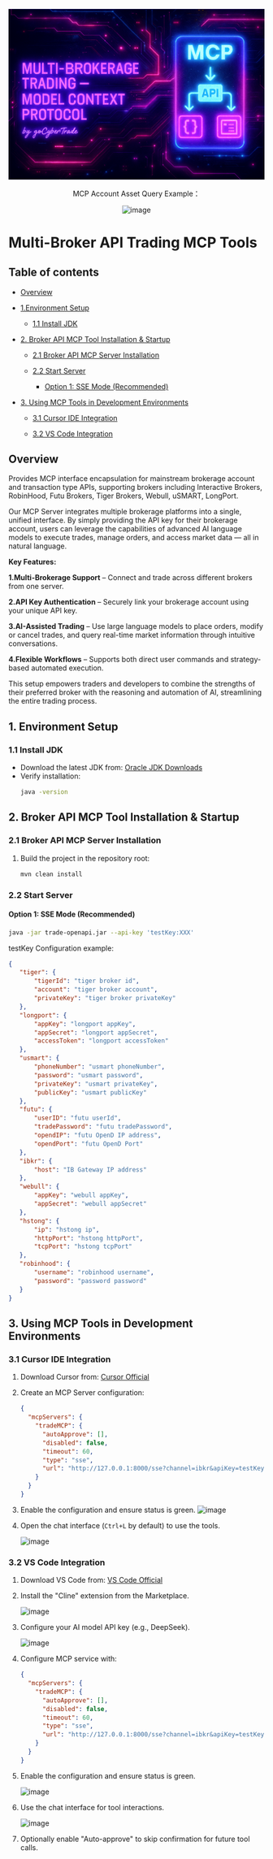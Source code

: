 <div align="center">
  
![image](https://github.com/goCyberTrade/ibkr_trade_mcp/blob/main/pics/goCyberTrade.png)

MCP Account Asset Query Example：

![image](https://github.com/goCyberTrade/ibkr_trade_mcp/blob/main/pics/cursor.gif)

</div>

# Multi-Broker API Trading MCP Tools

## Table of contents
- [Overview](https://github.com/goCyberTrade/broker_api_mcp/blob/main/README.md#overview)

- [1.Environment Setup](https://github.com/goCyberTrade/broker_api_mcp/blob/main/README.md#1-environment-setup)

  - [1.1 Install JDK](https://github.com/goCyberTrade/broker_api_mcp/blob/main/README.md#11-install-jdk)
  
- [2. Broker API MCP Tool Installation & Startup](https://github.com/goCyberTrade/broker_api_mcp/blob/main/README.md#2-broker-api-mcp-tool-installation--startup)

  - [2.1 Broker API MCP Server Installation](https://github.com/goCyberTrade/broker_api_mcp/blob/main/README.md#21-broker-api-mcp-server-installation)
  
  - [2.2 Start Server](https://github.com/goCyberTrade/broker_api_mcp/blob/main/README.md#22-start-server)
    - [Option 1: SSE Mode (Recommended)](https://github.com/goCyberTrade/broker_api_mcp/blob/main/README.md#option-1-sse-mode-recommended)
  
    
- [3. Using MCP Tools in Development Environments](https://github.com/goCyberTrade/broker_api_mcp/blob/main/README.md#3-using-mcp-tools-in-development-environments)

  - [3.1 Cursor IDE Integration](https://github.com/goCyberTrade/broker_api_mcp/blob/main/README.md#31-cursor-ide-integration)
  
  - [3.2 VS Code Integration](https://github.com/goCyberTrade/broker_api_mcp/blob/main/README.md#32-vs-code-integration)

## Overview
Provides MCP interface encapsulation for mainstream brokerage account and transaction type APIs, supporting brokers including Interactive Brokers, RobinHood, Futu Brokers, Tiger Brokers, Webull, uSMART, LongPort.

Our MCP Server integrates multiple brokerage platforms into a single, unified interface. By simply providing the API key for their brokerage account, users can leverage the capabilities of advanced AI language models to execute trades, manage orders, and access market data — all in natural language.

**Key Features:**

**1.Multi-Brokerage Support** – Connect and trade across different brokers from one server.

**2.API Key Authentication** – Securely link your brokerage account using your unique API key.

**3.AI-Assisted Trading** – Use large language models to place orders, modify or cancel trades, and query real-time market information through intuitive conversations.

**4.Flexible Workflows** – Supports both direct user commands and strategy-based automated execution.

This setup empowers traders and developers to combine the strengths of their preferred broker with the reasoning and automation of AI, streamlining the entire trading process.


## 1. Environment Setup

### 1.1 Install JDK
- Download the latest JDK from: [Oracle JDK Downloads](https://www.oracle.com/java/technologies/downloads/#java17)
- Verify installation:
  ```bash
  java -version
  ```


## 2. Broker API MCP Tool Installation & Startup

### 2.1 Broker API MCP Server Installation
1. Build the project in the repository root:
   ```bash
   mvn clean install

### 2.2 Start Server
#### Option 1: SSE Mode (Recommended)
```bash
java -jar trade-openapi.jar --api-key 'testKey:XXX'
```
testKey Configuration example:
   ```json
   {
      "tiger": {
          "tigerId": "tiger broker id",
          "account": "tiger broker account",
          "privateKey": "tiger broker privateKey"
      },
      "longport": {
          "appKey": "longport appKey",
          "appSecret": "longport appSecret",
          "accessToken": "longport accessToken"
      },
      "usmart": {
          "phoneNumber": "usmart phoneNumber",
          "password": "usmart password",
          "privateKey": "usmart privateKey",
          "publicKey": "usmart publicKey"
      },
      "futu": {
          "userID": "futu userId",
          "tradePassword": "futu tradePassword",
          "opendIP": "futu OpenD IP address",
          "opendPort": "futu OpenD Port"
      },
      "ibkr": {
          "host": "IB Gateway IP address"
      },
      "webull": {
          "appKey": "webull appKey",
          "appSecret": "webull appSecret"
      },
      "hstong": {
          "ip": "hstong ip",
          "httpPort": "hstong httpPort",
		  "tcpPort": "hstong tcpPort"
      },
      "robinhood": {
          "username": "robinhood username",
          "password": "password password"
      }
  }
   ```

## 3. Using MCP Tools in Development Environments

### 3.1 Cursor IDE Integration
1. Download Cursor from: [Cursor Official](https://www.cursor.com/cn)
2. Create an MCP Server configuration:
   ```json
   {
     "mcpServers": {
       "tradeMCP": {
         "autoApprove": [],
         "disabled": false,
         "timeout": 60,
         "type": "sse",
         "url": "http://127.0.0.1:8000/sse?channel=ibkr&apiKey=testKey"
       }
     }
   }
   ```
3. Enable the configuration and ensure status is green.
   ![image](https://github.com/goCyberTrade/ibkr_trade_mcp/blob/main/pics/cursor_tools.png)
4. Open the chat interface (`Ctrl+L` by default) to use the tools.

   ![image](https://github.com/goCyberTrade/ibkr_trade_mcp/blob/main/pics/cursor.gif)

### 3.2 VS Code Integration
1. Download VS Code from: [VS Code Official](https://code.visualstudio.com/)
2. Install the "Cline" extension from the Marketplace.
   
   ![image](https://github.com/goCyberTrade/ibkr_trade_mcp/blob/main/pics/vs_cline.png)
4. Configure your AI model API key (e.g., DeepSeek).
   
   ![image](https://github.com/goCyberTrade/ibkr_trade_mcp/blob/main/pics/vs_model.png)
6. Configure MCP service with:
   ```json
   {
     "mcpServers": {
       "tradeMCP": {
         "autoApprove": [],
         "disabled": false,
         "timeout": 60,
         "type": "sse",
         "url": "http://127.0.0.1:8000/sse?channel=ibkr&apiKey=testKey"
       }
     }
   }
   ```
7. Enable the configuration and ensure status is green.
   
   ![image](https://github.com/goCyberTrade/ibkr_trade_mcp/blob/main/pics/vs_tools.png)
9. Use the chat interface for tool interactions.
    
   ![image](https://github.com/goCyberTrade/ibkr_trade_mcp/blob/main/pics/vs_test.gif)
11. Optionally enable "Auto-approve" to skip confirmation for future tool calls.

